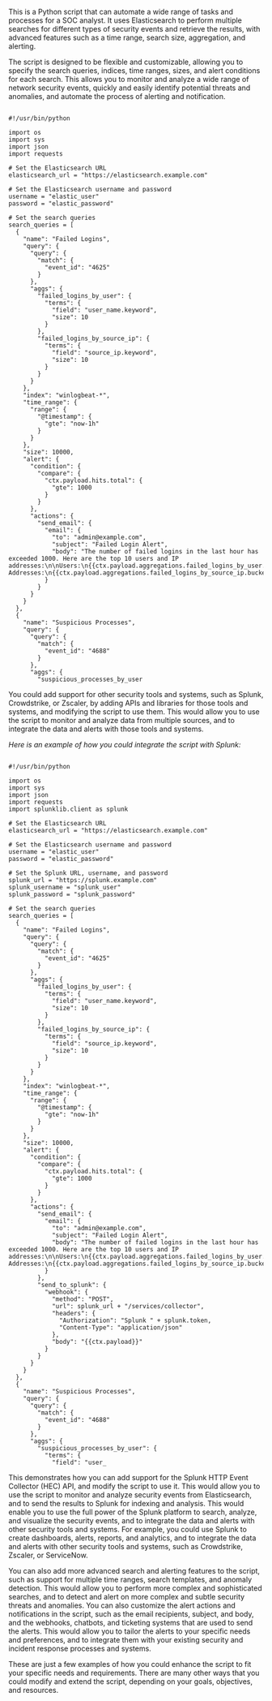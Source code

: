 This is a Python script that can automate a wide range of tasks and processes for a SOC analyst. It uses Elasticsearch to perform multiple searches for different types of security events and retrieve the results, with advanced features such as a time range, search size, aggregation, and alerting.

The script is designed to be flexible and customizable, allowing you to specify the search queries, indices, time ranges, sizes, and alert conditions for each search. This allows you to monitor and analyze a wide range of network security events, quickly and easily identify potential threats and anomalies, and automate the process of alerting and notification.
```

#!/usr/bin/python

import os
import sys
import json
import requests

# Set the Elasticsearch URL
elasticsearch_url = "https://elasticsearch.example.com"

# Set the Elasticsearch username and password
username = "elastic_user"
password = "elastic_password"

# Set the search queries
search_queries = [
  {
    "name": "Failed Logins",
    "query": {
      "query": {
        "match": {
          "event_id": "4625"
        }
      },
      "aggs": {
        "failed_logins_by_user": {
          "terms": {
            "field": "user_name.keyword",
            "size": 10
          }
        },
        "failed_logins_by_source_ip": {
          "terms": {
            "field": "source_ip.keyword",
            "size": 10
          }
        }
      }
    },
    "index": "winlogbeat-*",
    "time_range": {
      "range": {
        "@timestamp": {
          "gte": "now-1h"
        }
      }
    },
    "size": 10000,
    "alert": {
      "condition": {
        "compare": {
          "ctx.payload.hits.total": {
            "gte": 1000
          }
        }
      },
      "actions": {
        "send_email": {
          "email": {
            "to": "admin@example.com",
            "subject": "Failed Login Alert",
            "body": "The number of failed logins in the last hour has exceeded 1000. Here are the top 10 users and IP addresses:\n\nUsers:\n{{ctx.payload.aggregations.failed_logins_by_user.buckets}}\n\nIP Addresses:\n{{ctx.payload.aggregations.failed_logins_by_source_ip.buckets}}"
          }
        }
      }
    }
  },
  {
    "name": "Suspicious Processes",
    "query": {
      "query": {
        "match": {
          "event_id": "4688"
        }
      },
      "aggs": {
        "suspicious_processes_by_user
```

You could add support for other security tools and systems, such as Splunk, Crowdstrike, or Zscaler, by adding APIs and libraries for those tools and systems, and modifying the script to use them. This would allow you to use the script to monitor and analyze data from multiple sources, and to integrate the data and alerts with those tools and systems. 

*Here is an example of how you could integrate the script with Splunk:*
```

#!/usr/bin/python

import os
import sys
import json
import requests
import splunklib.client as splunk

# Set the Elasticsearch URL
elasticsearch_url = "https://elasticsearch.example.com"

# Set the Elasticsearch username and password
username = "elastic_user"
password = "elastic_password"

# Set the Splunk URL, username, and password
splunk_url = "https://splunk.example.com"
splunk_username = "splunk_user"
splunk_password = "splunk_password"

# Set the search queries
search_queries = [
  {
    "name": "Failed Logins",
    "query": {
      "query": {
        "match": {
          "event_id": "4625"
        }
      },
      "aggs": {
        "failed_logins_by_user": {
          "terms": {
            "field": "user_name.keyword",
            "size": 10
          }
        },
        "failed_logins_by_source_ip": {
          "terms": {
            "field": "source_ip.keyword",
            "size": 10
          }
        }
      }
    },
    "index": "winlogbeat-*",
    "time_range": {
      "range": {
        "@timestamp": {
          "gte": "now-1h"
        }
      }
    },
    "size": 10000,
    "alert": {
      "condition": {
        "compare": {
          "ctx.payload.hits.total": {
            "gte": 1000
          }
        }
      },
      "actions": {
        "send_email": {
          "email": {
            "to": "admin@example.com",
            "subject": "Failed Login Alert",
            "body": "The number of failed logins in the last hour has exceeded 1000. Here are the top 10 users and IP addresses:\n\nUsers:\n{{ctx.payload.aggregations.failed_logins_by_user.buckets}}\n\nIP Addresses:\n{{ctx.payload.aggregations.failed_logins_by_source_ip.buckets}}"
          }
        },
        "send_to_splunk": {
          "webhook": {
            "method": "POST",
            "url": splunk_url + "/services/collector",
            "headers": {
              "Authorization": "Splunk " + splunk.token,
              "Content-Type": "application/json"
            },
            "body": "{{ctx.payload}}"
          }
        }
      }
    }
  },
  {
    "name": "Suspicious Processes",
    "query": {
      "query": {
        "match": {
          "event_id": "4688"
        }
      },
      "aggs": {
        "suspicious_processes_by_user": {
          "terms": {
            "field": "user_

```
This demonstrates how you can add support for the Splunk HTTP Event Collector (HEC) API, and modify the script to use it. This would allow you to use the script to monitor and analyze security events from Elasticsearch, and to send the results to Splunk for indexing and analysis. This would enable you to use the full power of the Splunk platform to search, analyze, and visualize the security events, and to integrate the data and alerts with other security tools and systems. For example, you could use Splunk to create dashboards, alerts, reports, and analytics, and to integrate the data and alerts with other security tools and systems, such as Crowdstrike, Zscaler, or ServiceNow.

You can also add more advanced search and alerting features to the script, such as support for multiple time ranges, search templates, and anomaly detection. This would allow you to perform more complex and sophisticated searches, and to detect and alert on more complex and subtle security threats and anomalies. You can also customize the alert actions and notifications in the script, such as the email recipients, subject, and body, and the webhooks, chatbots, and ticketing systems that are used to send the alerts. This would allow you to tailor the alerts to your specific needs and preferences, and to integrate them with your existing security and incident response processes and systems.

These are just a few examples of how you could enhance the script to fit your specific needs and requirements. There are many other ways that you could modify and extend the script, depending on your goals, objectives, and resources.
